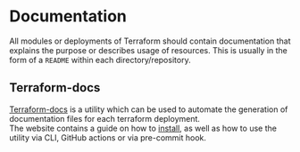 # Documentation

All modules or deployments of Terraform should contain documentation that explains the purpose or describes usage of resources. This is usually in the form of a `README` within each directory/repository.

## Terraform-docs

[Terraform-docs](https://terraform-docs.io/user-guide/introduction/) is a utility which can be used to automate the generation of documentation files for each terraform deployment.<br>
The website contains a guide on how to [install](https://terraform-docs.io/user-guide/installation/), as well as how to use the utility via CLI, GitHub actions or via pre-commit hook.